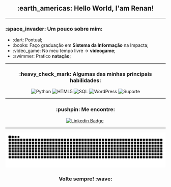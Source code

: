 <h2 align="center"> :earth_americas: Hello World, I'am Renan! </h2>

<hr>

<h3> :space_invader: Um pouco sobre mim: </h3>

<ul>
    <li> :dart: Pontual;</li>
    <li> :books: Faço graduação em <strong>Sistema da Informação</strong> na Impacta;</li>
    <li> :video_game: No meu tempo livre -> <strong>videogame</strong>;</li>
    <li> :swimmer: Pratico <strong>natação</strong>;</li>
</ul>

<hr>

<h3 align="center"> :heavy_check_mark: Algumas das minhas principais habilidades: </h3>
<p align="center">
    <img src="https://upload.wikimedia.org/wikipedia/commons/c/c3/Python-logo-notext.svg" alt="Python" height="40"/>
    <img src="https://upload.wikimedia.org/wikipedia/commons/6/61/HTML5_logo_and_wordmark.svg" alt="HTML5" height="40"/>
    <img src="https://desenvolvimentoaberto.files.wordpress.com/2016/11/logoazuresql.png" alt="SQL" height="40">
    <img src="https://upload.wikimedia.org/wikipedia/commons/thumb/9/98/WordPress_blue_logo.svg/1024px-WordPress_blue_logo.svg.png" alt="WordPress" height="40">
    <img src="https://images.vectorhq.com/images/previews/aa6/t-i-logo-psd-462250.png" alt="Suporte" height="40">
</p>

<hr>

<h3 align="center"> :pushpin: Me encontre: </h3>
<div align="center"> 
    
[![Linkedin Badge](https://img.shields.io/badge/LINKEDIN--0077b5?style=for-the-badge&logo=linkedin&logoColor=0077b5)](https://www.linkedin.com/in/renanalmeidadasilva/)&nbsp;

</div>
<hr>

  ![Snake animation](https://github.com/RenanAlmeidaSilva/RenanAlmeidaSilva/blob/output/github-contribution-grid-snake.svg)

<h3 align="center"> Volte sempre! :wave: </h3>

